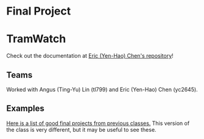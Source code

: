 # Final Project

# TramWatch

Check out the documentation at [Eric (Yen-Hao) Chen's repository](https://github.com/cyh05040/Interactive-Lab-Hub/blob/Spring2021/Final%20Project/README.md)!

## Teams

Worked with Angus (Ting-Yu) Lin (tl799) and Eric (Yen-Hao) Chen (yc2645).

## Examples

[Here is a list of good final projects from previous classes.](https://github.com/FAR-Lab/Developing-and-Designing-Interactive-Devices/wiki/Previous-Final-Projects)
This version of the class is very different, but it may be useful to see these.

